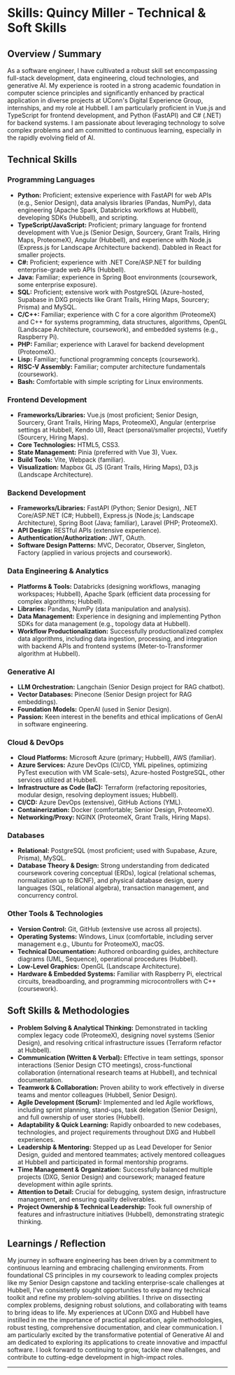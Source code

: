 # Skills: Quincy Miller - Technical & Soft Skills

## Overview / Summary

As a software engineer, I have cultivated a robust skill set encompassing full-stack development, data engineering, cloud technologies, and generative AI. My experience is rooted in a strong academic foundation in computer science principles and significantly enhanced by practical application in diverse projects at UConn's Digital Experience Group, internships, and my role at Hubbell. I am particularly proficient in Vue.js and TypeScript for frontend development, and Python (FastAPI) and C# (.NET) for backend systems. I am passionate about leveraging technology to solve complex problems and am committed to continuous learning, especially in the rapidly evolving field of AI.

## Technical Skills

### Programming Languages
*   **Python:** Proficient; extensive experience with FastAPI for web APIs (e.g., Senior Design), data analysis libraries (Pandas, NumPy), data engineering (Apache Spark, Databricks workflows at Hubbell), developing SDKs (Hubbell), and scripting.
*   **TypeScript/JavaScript:** Proficient; primary language for frontend development with Vue.js (Senior Design, Sourcery, Grant Trails, Hiring Maps, ProteomeX), Angular (Hubbell), and experience with Node.js (Express.js for Landscape Architecture backend). Dabbled in React for smaller projects.
*   **C#:** Proficient; experience with .NET Core/ASP.NET for building enterprise-grade web APIs (Hubbell).
*   **Java:** Familiar; experience in Spring Boot environments (coursework, some enterprise exposure).
*   **SQL:** Proficient; extensive work with PostgreSQL (Azure-hosted, Supabase in DXG projects like Grant Trails, Hiring Maps, Sourcery; Prisma) and MySQL.
*   **C/C++:** Familiar; experience with C for a core algorithm (ProteomeX) and C++ for systems programming, data structures, algorithms, OpenGL (Landscape Architecture, coursework), and embedded systems (e.g., Raspberry Pi).
*   **PHP:** Familiar; experience with Laravel for backend development (ProteomeX).
*   **Lisp:** Familiar; functional programming concepts (coursework).
*   **RISC-V Assembly:** Familiar; computer architecture fundamentals (coursework).
*   **Bash:** Comfortable with simple scripting for Linux environments.

### Frontend Development
*   **Frameworks/Libraries:** Vue.js (most proficient; Senior Design, Sourcery, Grant Trails, Hiring Maps, ProteomeX), Angular (enterprise settings at Hubbell, Kendo UI), React (personal/smaller projects), Vuetify (Sourcery, Hiring Maps).
*   **Core Technologies:** HTML5, CSS3.
*   **State Management:** Pinia (preferred with Vue 3), Vuex.
*   **Build Tools:** Vite, Webpack (familiar).
*   **Visualization:** Mapbox GL JS (Grant Trails, Hiring Maps), D3.js (Landscape Architecture).

### Backend Development
*   **Frameworks/Libraries:** FastAPI (Python; Senior Design), .NET Core/ASP.NET (C#; Hubbell), Express.js (Node.js; Landscape Architecture), Spring Boot (Java; familiar), Laravel (PHP; ProteomeX).
*   **API Design:** RESTful APIs (extensive experience).
*   **Authentication/Authorization:** JWT, OAuth.
*   **Software Design Patterns:** MVC, Decorator, Observer, Singleton, Factory (applied in various projects and coursework).

### Data Engineering & Analytics
*   **Platforms & Tools:** Databricks (designing workflows, managing workspaces; Hubbell), Apache Spark (efficient data processing for complex algorithms; Hubbell).
*   **Libraries:** Pandas, NumPy (data manipulation and analysis).
*   **Data Management:** Experience in designing and implementing Python SDKs for data management (e.g., topology data at Hubbell).
*   **Workflow Productionalization:** Successfully productionalized complex data algorithms, including data ingestion, processing, and integration with backend APIs and frontend systems (Meter-to-Transformer algorithm at Hubbell).

### Generative AI
*   **LLM Orchestration:** Langchain (Senior Design project for RAG chatbot).
*   **Vector Databases:** Pinecone (Senior Design project for RAG embeddings).
*   **Foundation Models:** OpenAI (used in Senior Design).
*   **Passion:** Keen interest in the benefits and ethical implications of GenAI in software engineering.

### Cloud & DevOps
*   **Cloud Platforms:** Microsoft Azure (primary; Hubbell), AWS (familiar).
*   **Azure Services:** Azure DevOps (CI/CD, YML pipelines, optimizing PyTest execution with VM Scale-sets), Azure-hosted PostgreSQL, other services utilized at Hubbell.
*   **Infrastructure as Code (IaC):** Terraform (refactoring repositories, modular design, resolving deployment issues; Hubbell).
*   **CI/CD:** Azure DevOps (extensive), GitHub Actions (YML).
*   **Containerization:** Docker (comfortable; Senior Design, ProteomeX).
*   **Networking/Proxy:** NGINX (ProteomeX, Grant Trails, Hiring Maps).

### Databases
*   **Relational:** PostgreSQL (most proficient; used with Supabase, Azure, Prisma), MySQL.
*   **Database Theory & Design:** Strong understanding from dedicated coursework covering conceptual (ERDs), logical (relational schemas, normalization up to BCNF), and physical database design, query languages (SQL, relational algebra), transaction management, and concurrency control.

### Other Tools & Technologies
*   **Version Control:** Git, GitHub (extensive use across all projects).
*   **Operating Systems:** Windows, Linux (comfortable, including server management e.g., Ubuntu for ProteomeX), macOS.
*   **Technical Documentation:** Authored onboarding guides, architecture diagrams (UML, Sequence), operational procedures (Hubbell).
*   **Low-Level Graphics:** OpenGL (Landscape Architecture).
*   **Hardware & Embedded Systems:** Familiar with Raspberry Pi, electrical circuits, breadboarding, and programming microcontrollers with C++ (coursework).

## Soft Skills & Methodologies

*   **Problem Solving & Analytical Thinking:** Demonstrated in tackling complex legacy code (ProteomeX), designing novel systems (Senior Design), and resolving critical infrastructure issues (Terraform refactor at Hubbell).
*   **Communication (Written & Verbal):** Effective in team settings, sponsor interactions (Senior Design CTO meetings), cross-functional collaboration (international research teams at Hubbell), and technical documentation.
*   **Teamwork & Collaboration:** Proven ability to work effectively in diverse teams and mentor colleagues (Hubbell, Senior Design).
*   **Agile Development (Scrum):** Implemented and led Agile workflows, including sprint planning, stand-ups, task delegation (Senior Design), and full ownership of user stories (Hubbell).
*   **Adaptability & Quick Learning:** Rapidly onboarded to new codebases, technologies, and project requirements throughout DXG and Hubbell experiences.
*   **Leadership & Mentoring:** Stepped up as Lead Developer for Senior Design, guided and mentored teammates; actively mentored colleagues at Hubbell and participated in formal mentorship programs.
*   **Time Management & Organization:** Successfully balanced multiple projects (DXG, Senior Design) and coursework; managed feature development within agile sprints.
*   **Attention to Detail:** Crucial for debugging, system design, infrastructure management, and ensuring quality deliverables.
*   **Project Ownership & Technical Leadership:** Took full ownership of features and infrastructure initiatives (Hubbell), demonstrating strategic thinking.

## Learnings / Reflection

My journey in software engineering has been driven by a commitment to continuous learning and embracing challenging environments. From foundational CS principles in my coursework to leading complex projects like my Senior Design capstone and tackling enterprise-scale challenges at Hubbell, I've consistently sought opportunities to expand my technical toolkit and refine my problem-solving abilities. I thrive on dissecting complex problems, designing robust solutions, and collaborating with teams to bring ideas to life. My experiences at UConn DXG and Hubbell have instilled in me the importance of practical application, agile methodologies, robust testing, comprehensive documentation, and clear communication. I am particularly excited by the transformative potential of Generative AI and am dedicated to exploring its applications to create innovative and impactful software. I look forward to continuing to grow, tackle new challenges, and contribute to cutting-edge development in high-impact roles.

--- 